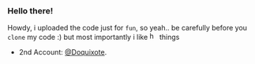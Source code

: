 ### Hello there!
Howdy, i uploaded the code just for `fun`, so yeah.. be carefully before you `clone` my code :)
but most importantly i like <img src="https://seeklogo.com/images/H/hentai-haven-logo-B9D8C4B3B8-seeklogo.com.png" alt="hentai" width="16" height="16"> things
- 2nd Account: <a href="https://github.com/Doquixote">@Doquixote</a>.
